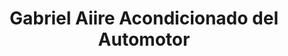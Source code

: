 ---
title: "Gabriel Aiire Acondicionado del Automotor"
url: /san-vicente/gabriel-aiire-acondicionado-del-automotor/
shop: reparación de automóviles
---